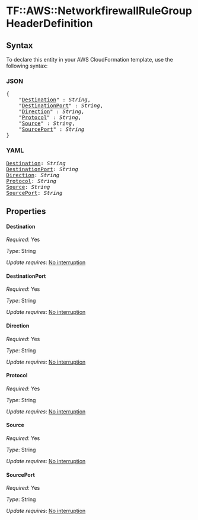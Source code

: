 # TF::AWS::NetworkfirewallRuleGroup HeaderDefinition

## Syntax

To declare this entity in your AWS CloudFormation template, use the following syntax:

### JSON

<pre>
{
    "<a href="#destination" title="Destination">Destination</a>" : <i>String</i>,
    "<a href="#destinationport" title="DestinationPort">DestinationPort</a>" : <i>String</i>,
    "<a href="#direction" title="Direction">Direction</a>" : <i>String</i>,
    "<a href="#protocol" title="Protocol">Protocol</a>" : <i>String</i>,
    "<a href="#source" title="Source">Source</a>" : <i>String</i>,
    "<a href="#sourceport" title="SourcePort">SourcePort</a>" : <i>String</i>
}
</pre>

### YAML

<pre>
<a href="#destination" title="Destination">Destination</a>: <i>String</i>
<a href="#destinationport" title="DestinationPort">DestinationPort</a>: <i>String</i>
<a href="#direction" title="Direction">Direction</a>: <i>String</i>
<a href="#protocol" title="Protocol">Protocol</a>: <i>String</i>
<a href="#source" title="Source">Source</a>: <i>String</i>
<a href="#sourceport" title="SourcePort">SourcePort</a>: <i>String</i>
</pre>

## Properties

#### Destination

_Required_: Yes

_Type_: String

_Update requires_: [No interruption](https://docs.aws.amazon.com/AWSCloudFormation/latest/UserGuide/using-cfn-updating-stacks-update-behaviors.html#update-no-interrupt)

#### DestinationPort

_Required_: Yes

_Type_: String

_Update requires_: [No interruption](https://docs.aws.amazon.com/AWSCloudFormation/latest/UserGuide/using-cfn-updating-stacks-update-behaviors.html#update-no-interrupt)

#### Direction

_Required_: Yes

_Type_: String

_Update requires_: [No interruption](https://docs.aws.amazon.com/AWSCloudFormation/latest/UserGuide/using-cfn-updating-stacks-update-behaviors.html#update-no-interrupt)

#### Protocol

_Required_: Yes

_Type_: String

_Update requires_: [No interruption](https://docs.aws.amazon.com/AWSCloudFormation/latest/UserGuide/using-cfn-updating-stacks-update-behaviors.html#update-no-interrupt)

#### Source

_Required_: Yes

_Type_: String

_Update requires_: [No interruption](https://docs.aws.amazon.com/AWSCloudFormation/latest/UserGuide/using-cfn-updating-stacks-update-behaviors.html#update-no-interrupt)

#### SourcePort

_Required_: Yes

_Type_: String

_Update requires_: [No interruption](https://docs.aws.amazon.com/AWSCloudFormation/latest/UserGuide/using-cfn-updating-stacks-update-behaviors.html#update-no-interrupt)

